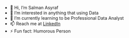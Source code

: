 - 👋 Hi, I’m Salman Asyraf
- 👀 I’m interested in anything that using Data
- 🌱 I’m currently learning to be Professional Data Analyst
- 📫 Reach me at  [LinkedIn](https://www.linkedin.com/in/salmanasyrafsuhaimi/)
- ⚡ Fun fact: Humorous Person

<!---
Salmanasyraf/Salmanasyraf is a ✨ special ✨ repository because its `README.md` (this file) appears on your GitHub profile.
You can click the Preview link to take a look at your changes.
--->
